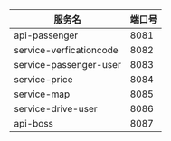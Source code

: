 服务名|端口号
--- | ---
api-passenger|8081
service-verficationcode|8082
service-passenger-user|8083
service-price|8084
service-map|8085
service-drive-user|8086
api-boss|8087
